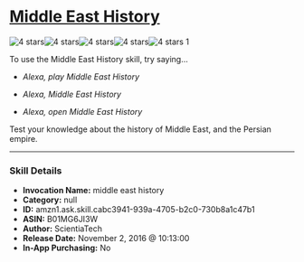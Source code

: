 # [Middle East History](http://alexa.amazon.com/#skills/amzn1.ask.skill.cabc3941-939a-4705-b2c0-730b8a1c47b1)
![4 stars](../../images/ic_star_black_18dp_1x.png)![4 stars](../../images/ic_star_black_18dp_1x.png)![4 stars](../../images/ic_star_black_18dp_1x.png)![4 stars](../../images/ic_star_black_18dp_1x.png)![4 stars](../../images/ic_star_border_black_18dp_1x.png) 1

To use the Middle East History skill, try saying...

* *Alexa, play Middle East History*

* *Alexa, Middle East History*

* *Alexa, open Middle East History*

Test your knowledge about the history of Middle East, and the Persian empire.

***

### Skill Details

* **Invocation Name:** middle east history
* **Category:** null
* **ID:** amzn1.ask.skill.cabc3941-939a-4705-b2c0-730b8a1c47b1
* **ASIN:** B01MG6JI3W
* **Author:** ScientiaTech
* **Release Date:** November 2, 2016 @ 10:13:00
* **In-App Purchasing:** No
